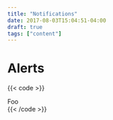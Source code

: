 ```yaml
---
title: "Notifications"
date: 2017-08-03T15:04:51-04:00
draft: true
tags: ["content"]
---
```


# Alerts

{{< code >}}<div class="alert alert-info">Foo</div>{{< /code >}}
